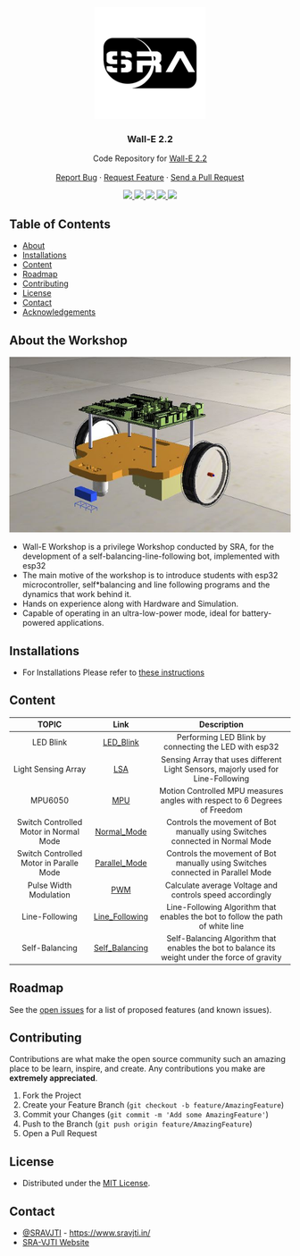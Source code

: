 <p align="center">
  <img src="documentation/images/logo.png"/>
  
  <h3 align="center"> Wall-E 2.2 </h3>
  <p align="center">
    Code Repository for <a href="https://github.com/SRA-VJTI/Wall-E_v2.2-beta">Wall-E 2.2</a>
    <br />
    <br />
    <a href="https://github.com/SRA-VJTI/Wall-E_v2.2-beta/issues">Report Bug</a>
    ·
    <a href="https://github.com/SRA-VJTI/Wall-E_v2.2-beta/issues">Request Feature</a>
    ·
    <a href="https://github.com/SRA-VJTI/Wall-E_v2.2-beta/pulls">Send a Pull Request</a>
  </p>
 </p>
 
 <p align="center">
  
  <a href="https://github.com/SRA-VJTI/Wall-E_v2.2-beta/network/members">
    <img src="https://img.shields.io/github/forks/SRA-VJTI/Wall-E_v2.2-beta">
  </a>
  <a href="https://github.com/SRA-VJTI/Wall-E_v2.2-beta/stargazers">
    <img src="https://img.shields.io/github/stars/SRA-VJTI/Wall-E_v2.2-beta">
  </a>
  <a href="https://github.com/SRA-VJTI/Wall-E_v2.2-beta/issues">
    <img src="https://img.shields.io/github/issues/SRA-VJTI/Wall-E_v2.2-beta">
  </a>
  <a href="https://github.com/SRA-VJTI/Wall-E_v2.2-beta/blob/master/LICENSE">
    <img src="https://img.shields.io/github/license/SRA-VJTI/Wall-E_v2.2-beta">
  </a>
  <a href="https://linkedin.com/in/sra-vjti">
    <img src="https://img.shields.io/badge/-LinkedIn-black.svg?logo=linkedin&colorB=555">
  </a>
</p>

## Table of Contents

- [About](#about-the-workshop)
- [Installations](#installations)
- [Content](#content)
- [Roadmap](#roadmap)
- [Contributing](#contributing)
- [License](#license)
- [Contact](#contact)
- [Acknowledgements](#acknowledgements)

## About the Workshop
<p align="center">
  <img src="documentation/images/wall_E_bot.JPG"/>
  </p>

- Wall-E Workshop is a privilege Workshop conducted by SRA, for the development of a self-balancing-line-following bot, implemented with esp32
- The main motive of the workshop is to introduce students with esp32 microcontroller, self\*balancing and line following programs and the dynamics that work behind it.
- Hands on experience along with Hardware and Simulation.
- Capable of operating in an ultra-low-power mode, ideal for battery-powered applications.

## Installations

- For Installations Please refer to [these instructions](Installations.md)

## Content

|                  TOPIC                  |                                                        Link                                                         |                                          Description                                           |
| :-------------------------------------: | :-----------------------------------------------------------------------------------------------------------------: | :--------------------------------------------------------------------------------------------: |
|                LED Blink                |              [LED_Blink](https://github.com/SRA-VJTI/Wall-E_v2.2-beta/blob/dev/1_led_blink/README.md)               |                     Performing LED Blink by connecting the LED with esp32                      |
|           Light Sensing Array           |                    [LSA](https://github.com/SRA-VJTI/Wall-E_v2.2-beta/blob/dev/2_LSA/README.md)                     |        Sensing Array that uses different Light Sensors, majorly used for Line-Following        |
|                 MPU6050                 |                    [MPU](https://github.com/SRA-VJTI/Wall-E_v2.2-beta/blob/dev/3_MPU/README.md)                     |           Motion Controlled MPU measures angles with respect to 6 Degrees of Freedom           |
| Switch Controlled Motor in Normal Mode  |   [Normal_Mode](https://github.com/SRA-VJTI/Wall-E_v2.2-beta/blob/dev/4_switch_controlled_motor_normal/readme.md)   |         Controls the movement of Bot manually using Switches connected in Normal Mode          |
| Switch Controlled Motor in Paralle Mode | [Parallel_Mode](https://github.com/SRA-VJTI/Wall-E_v2.2-beta/blob/dev/5_switch_controlled_motor_parallel/README.md) |        Controls the movement of Bot manually using Switches connected in Parallel Mode         |
|         Pulse Width Modulation          |                    [PWM](https://github.com/SRA-VJTI/Wall-E_v2.2-beta/blob/dev/6_PWM/README.md)                     |                    Calculate average Voltage and controls speed accordingly                    |
|             Line-Following              |              [Line_Following](https://github.com/SRA-VJTI/Wall-E_v2.2-beta/tree/dev/7_line_following)               |         Line-Following Algorithm that enables the bot to follow the path of white line         |
|             Self-Balancing              |         [Self_Balancing](https://github.com/SRA-VJTI/Wall-E_v2.2-beta/blob/dev/8_self_balancing/README.md)          | Self-Balancing Algorithm that enables the bot to balance its weight under the force of gravity |

<!-- ROADMAP -->

## Roadmap

See the [open issues](https://github.com/SRA-VJTI/Wall-E_v2.2-beta/issues) for a list of proposed features (and known issues).

<!-- CONTRIBUTING -->

## Contributing

Contributions are what make the open source community such an amazing place to be learn, inspire, and create. Any contributions you make are **extremely appreciated**.

1. Fork the Project
2. Create your Feature Branch (`git checkout -b feature/AmazingFeature`)
3. Commit your Changes (`git commit -m 'Add some AmazingFeature'`)
4. Push to the Branch (`git push origin feature/AmazingFeature`)
5. Open a Pull Request

<!-- LICENSE -->

## License

- Distributed under the [MIT License](https://github.com/SRA-VJTI/Wall-E_v2.2-beta/blob/main/LICENSE).

<!-- CONTACT -->

## Contact

- [@SRAVJTI](https://twitter.com/SRAVJTI) - https://www.sravjti.in/
- [SRA-VJTI Website](https://www.sravjti.in/contact-us)


[forks-shield]:https://img.shields.io/github/forks/SRA-VJTI/Wall-E_v2.2-beta
[forks-url]: https://github.com/HarshShah03325/Wall-E_v2.2-beta/network/members
[stars-shield]: https://img.shields.io/github/stars/SRA-VJTI/Wall-E_v2.2-beta
[stars-url]: https://github.com/SRA-VJTI/Wall-E_v2.2-beta/stargazers
[issues-shield]: https://img.shields.io/github/issues/SRA-VJTI/Wall-E_v2.2-beta
[issues-url]: https://github.com/SRA-VJTI/Wall-E_v2.2-beta/issues
[license-shield]: https://img.shields.io/github/license/SRA-VJTI/Wall-E_v2.2-beta
[license-url]: https://github.com/SRA-VJTI/Wall-E_v2.2-beta/blob/master/LICENSE



